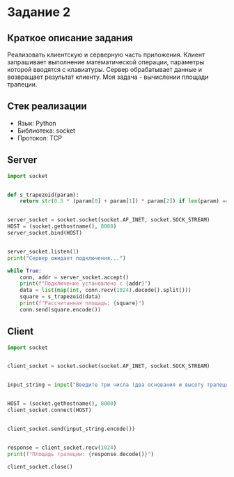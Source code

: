 # Задание 2
## Краткое описание задания

Реализовать клиентскую и серверную часть приложения. Клиент запрашивает выполнение математической операции, параметры которой вводятся с клавиатуры. Сервер обрабатывает данные и возвращает результат клиенту.
Моя задача - вычислении площади трапеции.
## Стек реализации

- Язык: Python
- Библиотека: socket
- Протокол: TCP

## Server
```Python
import socket


def s_trapezoid(param):
    return str(0.5 * (param[0] + param[1]) * param[2]) if len(param) == 3 else 'Некорректные данные'


server_socket = socket.socket(socket.AF_INET, socket.SOCK_STREAM)
HOST = (socket.gethostname(), 8000)
server_socket.bind(HOST)


server_socket.listen(1)
print("Сервер ожидает подключения...")

while True:
    conn, addr = server_socket.accept()
    print(f"Подключение установлено с {addr}")
    data = list(map(int, conn.recv(1024).decode().split()))
    square = s_trapezoid(data)
    print(f"Рассчитанная площадь: {square}")
    conn.send(square.encode())
```
## Client
``` Python
import socket


client_socket = socket.socket(socket.AF_INET, socket.SOCK_STREAM)


input_string = input("Введите три числа (два основания и высоту трапеции), разделённые пробелами: ")


HOST = (socket.gethostname(), 8000)
client_socket.connect(HOST)


client_socket.send(input_string.encode())


response = client_socket.recv(1024)
print(f"Площадь трапеции: {response.decode()}")

client_socket.close()
```
